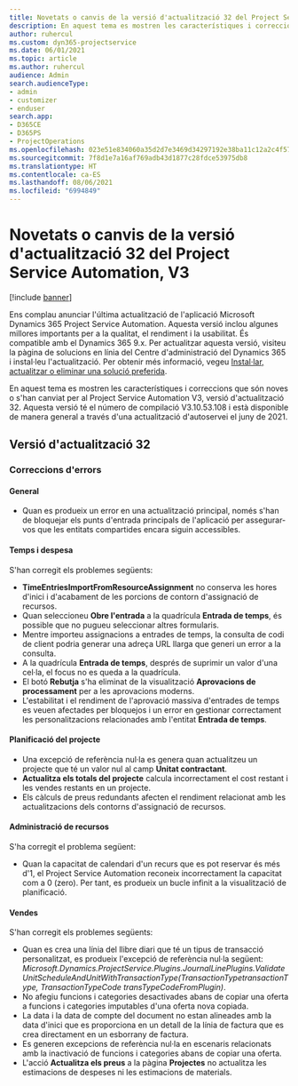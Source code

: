 ```yaml
---
title: Novetats o canvis de la versió d'actualització 32 del Project Service Automation, V3
description: En aquest tema es mostren les característiques i correccions disponibles al Project Service Automation V3, versió d'actualització 32.
author: ruhercul
ms.custom: dyn365-projectservice
ms.date: 06/01/2021
ms.topic: article
ms.author: ruhercul
audience: Admin
search.audienceType:
- admin
- customizer
- enduser
search.app:
- D365CE
- D365PS
- ProjectOperations
ms.openlocfilehash: 023e51e834060a35d2d7e3469d34297192e38ba11c12a2c4f57424213aba44ba
ms.sourcegitcommit: 7f8d1e7a16af769adb43d1877c28fdce53975db8
ms.translationtype: HT
ms.contentlocale: ca-ES
ms.lasthandoff: 08/06/2021
ms.locfileid: "6994849"
---
```

# <a name="whats-new-or-changed-in-project-service-automation-update-release-32-v3"></a>Novetats o canvis de la versió d'actualització 32 del Project Service Automation, V3

[!include [banner](../includes/psa-now-project-operations.md)]

Ens complau anunciar l'última actualització de l'aplicació Microsoft Dynamics 365 Project Service Automation. Aquesta versió inclou algunes millores importants per a la qualitat, el rendiment i la usabilitat. És compatible amb el Dynamics 365 9.x. Per actualitzar aquesta versió, visiteu la pàgina de solucions en línia del Centre d'administració del Dynamics 365 i instal·leu l'actualització. Per obtenir més informació, vegeu [Instal·lar, actualitzar o eliminar una solució preferida](/power-platform/admin/install-remove-preferred-solution).

En aquest tema es mostren les característiques i correccions que són noves o s'han canviat per al Project Service Automation V3, versió d'actualització 32. Aquesta versió té el número de compilació V3.10.53.108 i està disponible de manera general a través d'una actualització d'autoservei el juny de 2021.

## <a name="update-release-32"></a>Versió d'actualització 32

### <a name="bug-fixes"></a>Correccions d'errors

#### <a name="general"></a>General

- Quan es produeix un error en una actualització principal, només s'han de bloquejar els punts d'entrada principals de l'aplicació per assegurar-vos que les entitats compartides encara siguin accessibles.

#### <a name="time-and-expense"></a>Temps i despesa

S'han corregit els problemes següents:

- **TimeEntriesImportFromResourceAssignment** no conserva les hores d'inici i d'acabament de les porcions de contorn d'assignació de recursos.
- Quan seleccioneu **Obre l'entrada** a la quadrícula **Entrada de temps**, és possible que no pugueu seleccionar altres formularis.
- Mentre importeu assignacions a entrades de temps, la consulta de codi de client podria generar una adreça URL llarga que generi un error a la consulta.
- A la quadrícula **Entrada de temps**, després de suprimir un valor d'una cel·la, el focus no es queda a la quadrícula.
- El botó **Rebutja** s'ha eliminat de la visualització **Aprovacions de processament** per a les aprovacions moderns.
- L'estabilitat i el rendiment de l'aprovació massiva d'entrades de temps es veuen afectades per bloquejos i un error en gestionar correctament les personalitzacions relacionades amb l'entitat **Entrada de temps**.

#### <a name="project-planning"></a>Planificació del projecte

- Una excepció de referència nul·la es genera quan actualitzeu un projecte que té un valor nul al camp **Unitat contractant**.
- **Actualitza els totals del projecte** calcula incorrectament el cost restant i les vendes restants en un projecte.
- Els càlculs de preus redundants afecten el rendiment relacionat amb les actualitzacions dels contorns d'assignació de recursos.

#### <a name="resource-management"></a>Administració de recursos

S'ha corregit el problema següent:

- Quan la capacitat de calendari d'un recurs que es pot reservar és més d'1, el Project Service Automation reconeix incorrectament la capacitat com a 0 (zero). Per tant, es produeix un bucle infinit a la visualització de planificació.

#### <a name="sales"></a>Vendes

S'han corregit els problemes següents:

- Quan es crea una línia del llibre diari que té un tipus de transacció personalitzat, es produeix l'excepció de referència nul·la següent: *Microsoft.Dynamics.ProjectService.Plugins.JournalLinePlugins.ValidateUnitScheduleAndUnitWithTransactionType(TransactionTypetransactionType, TransactionTypeCode transTypeCodeFromPlugin)*.
- No afegiu funcions i categories desactivades abans de copiar una oferta a funcions i categories imputables d'una oferta nova copiada.
- La data i la data de compte del document no estan alineades amb la data d'inici que es proporciona en un detall de la línia de factura que es crea directament en un esborrany de factura.
- Es generen excepcions de referència nul·la en escenaris relacionats amb la inactivació de funcions i categories abans de copiar una oferta.
- L'acció **Actualitza els preus** a la pàgina **Projectes** no actualitza les estimacions de despeses ni les estimacions de materials.
